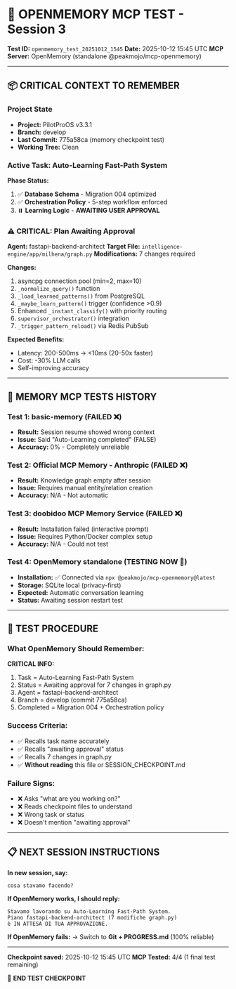 # 🧪 OPENMEMORY MCP TEST - Session 3

**Test ID:** `openmemory_test_20251012_1545`
**Date:** 2025-10-12 15:45 UTC
**MCP Server:** OpenMemory (standalone @peakmojo/mcp-openmemory)

---

## 📦 **CRITICAL CONTEXT TO REMEMBER**

### Project State
- **Project:** PilotProOS v3.3.1
- **Branch:** develop
- **Last Commit:** 775a58ca (memory checkpoint test)
- **Working Tree:** Clean

### Active Task: Auto-Learning Fast-Path System

**Phase Status:**
1. ✅ **Database Schema** - Migration 004 optimized
2. ✅ **Orchestration Policy** - 5-step workflow enforced
3. ⏸️ **Learning Logic** - **AWAITING USER APPROVAL**

### ⚠️ CRITICAL: Plan Awaiting Approval

**Agent:** fastapi-backend-architect
**Target File:** `intelligence-engine/app/milhena/graph.py`
**Modifications:** 7 changes required

**Changes:**
1. asyncpg connection pool (min=2, max=10)
2. `_normalize_query()` function
3. `_load_learned_patterns()` from PostgreSQL
4. `_maybe_learn_pattern()` trigger (confidence >0.9)
5. Enhanced `_instant_classify()` with priority routing
6. `supervisor_orchestrator()` integration
7. `_trigger_pattern_reload()` via Redis PubSub

**Expected Benefits:**
- Latency: 200-500ms → <10ms (20-50x faster)
- Cost: -30% LLM calls
- Self-improving accuracy

---

## 🧪 **MEMORY MCP TESTS HISTORY**

### Test 1: basic-memory (FAILED ❌)
- **Result:** Session resume showed wrong context
- **Issue:** Said "Auto-Learning completed" (FALSE)
- **Accuracy:** 0% - Completely unreliable

### Test 2: Official MCP Memory - Anthropic (FAILED ❌)
- **Result:** Knowledge graph empty after session
- **Issue:** Requires manual entity/relation creation
- **Accuracy:** N/A - Not automatic

### Test 3: doobidoo MCP Memory Service (FAILED ❌)
- **Result:** Installation failed (interactive prompt)
- **Issue:** Requires Python/Docker complex setup
- **Accuracy:** N/A - Could not test

### Test 4: OpenMemory standalone (TESTING NOW 🧪)
- **Installation:** ✅ Connected via `npx @peakmojo/mcp-openmemory@latest`
- **Storage:** SQLite local (privacy-first)
- **Expected:** Automatic conversation learning
- **Status:** Awaiting session restart test

---

## 🎯 **TEST PROCEDURE**

### What OpenMemory Should Remember:

**CRITICAL INFO:**
1. Task = Auto-Learning Fast-Path System
2. Status = Awaiting approval for 7 changes in graph.py
3. Agent = fastapi-backend-architect
4. Branch = develop (commit 775a58ca)
5. Completed = Migration 004 + Orchestration policy

### Success Criteria:
- ✅ Recalls task name accurately
- ✅ Recalls "awaiting approval" status
- ✅ Recalls 7 changes in graph.py
- ✅ **Without reading** this file or SESSION_CHECKPOINT.md

### Failure Signs:
- ❌ Asks "what are you working on?"
- ❌ Reads checkpoint files to understand
- ❌ Wrong task or status
- ❌ Doesn't mention "awaiting approval"

---

## 📋 **NEXT SESSION INSTRUCTIONS**

**In new session, say:**
```
cosa stavamo facendo?
```

**If OpenMemory works, I should reply:**
```
Stavamo lavorando su Auto-Learning Fast-Path System.
Piano fastapi-backend-architect (7 modifiche graph.py)
è IN ATTESA DI TUA APPROVAZIONE.
```

**If OpenMemory fails:**
→ Switch to **Git + PROGRESS.md** (100% reliable)

---

**Checkpoint saved:** 2025-10-12 15:45 UTC
**MCP Tested:** 4/4 (1 final test remaining)

🧪 **END TEST CHECKPOINT**
